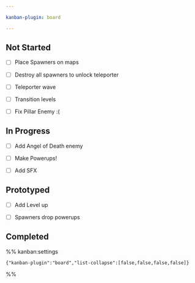```yaml
---

kanban-plugin: board

---
```


## Not Started

- [ ] Place Spawners on maps
- [ ] Destroy all spawners to unlock teleporter
- [ ] Teleporter wave
- [ ] Transition levels
- [ ] Fix Pillar Enemy :(


## In Progress

- [ ] Add Angel of Death enemy
- [ ] Make Powerups!
- [ ] Add SFX


## Prototyped

- [ ] Add Level up
- [ ] Spawners drop powerups


## Completed





%% kanban:settings
```
{"kanban-plugin":"board","list-collapse":[false,false,false,false]}
```
%%